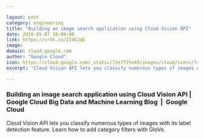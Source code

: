 ```yaml
---

layout: post
category: engineering
title: "Building an image search application using Cloud Vision API"
date: 2018-05-07 16:09:00
link: https://vrhk.co/2I4E2qE
image: 
domain: cloud.google.com
author: "Google Cloud"
icon: https://cloud.google.com/_static/72e7725e49/images/cloud/icons/favicons/onecloud/apple-icon.png
excerpt: "Cloud Vision API lets you classify numerous types of images with its label detection feature. Learn how to add category filters with GloVe."

---
```


### Building an image search application using Cloud Vision API | Google Cloud Big Data and Machine Learning Blog  |  Google Cloud

Cloud Vision API lets you classify numerous types of images with its label detection feature. Learn how to add category filters with GloVe.
